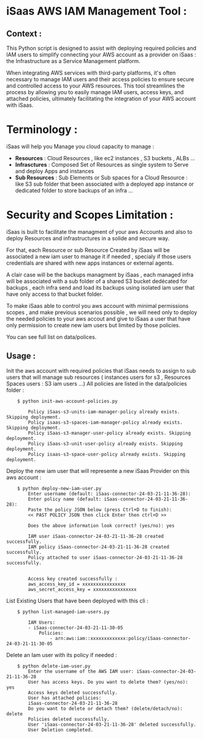 
# iSaas AWS IAM Management Tool : 


## Context : 

This Python script is designed to assist with deploying required policies and IAM users to simplify connecting your AWS account as a provider on iSaas : the Infrastructure as a Service Management platform.

When integrating AWS services with third-party platforms, it's often necessary to manage IAM users and their access policies to ensure secure and controlled access to your AWS resources. This tool streamlines the process by allowing you to easily manage IAM users, access keys, and attached policies, ultimately facilitating the integration of your AWS account with iSaas.

# Terminology : 
iSaas will help you Manage you cloud capacity to manage :
- **Resources** : Cloud Resources , like ec2 instances , S3 buckets , ALBs ...
- **Infrasctures** : Composed Set of Resources as single system to Serve and deploy Apps and instances
- **Sub Resources** : Sub Elements or Sub spaces for a Cloud Resource : like S3 sub folder that been associated with a deployed app instance or dedicated folder to store backups of an infra ...


# Security and Scopes Limitation : 
iSaas is built to facilitate the managment of your aws Accounts and also to deploy Resources and infrastructures in a solide and secure way.

For that, each Resource or sub Resource Created by iSaas will be associated a new iam user to manage it if needed , specialy if those users credentials are shared with new apps instances or external agents.

A clair case will be the backups managment by iSaas , each managed infra will be associated with a sub folder of a shared S3 bucket dedécated for backups , each infra send and load its backups using isolated iam user that have only access to that bucket folder.

To make iSaas able to control you aws account with minimal permissions scopes , and make previous scenarios possible , we will need only to deploy the needed policies to your aws accout and give to iSaas a user that have only permission to create new iam users but limited by those policies.

You can see full list on data/polices.




## Usage : 


Init the aws account with required policies that iSaas needs to assign to sub users that will manage sub resources ( instances users for s3 , Resources Spaces users : S3 iam users ...)
All policies are listed in the data/policies folder :

```
    $ python init-aws-account-policies.py 

        Policy iSaas-s3-units-iam-manager-policy already exists. Skipping deployment.
        Policy isaas-s3-spaces-iam-manager-policy already exists. Skipping deployment.
        Policy iSaas-s3-manager-user-policy already exists. Skipping deployment.
        Policy iSaas-s3-unit-user-policy already exists. Skipping deployment.
        Policy isaas-s3-space-user-policy already exists. Skipping deployment.

```

Deploy the new iam user that will represente a new iSaas Provider on this aws account : 

```
    $ python deploy-new-iam-user.py 
        Enter username (default: iSaas-connector-24-03-21-11-36-28): 
        Enter policy name (default: iSaas-connector-24-03-21-11-36-28): 
        Paste the policy JSON below (press Ctrl+D to finish):
        << PAST POLICY JSON then click Enter then ctrl+D >>

        Does the above information look correct? (yes/no): yes

        IAM user iSaas-connector-24-03-21-11-36-28 created successfully.
        IAM policy iSaas-connector-24-03-21-11-36-28 created successfully.
        Policy attached to user iSaas-connector-24-03-21-11-36-28 successfully.


        Access key created successfully :
        aws_access_key_id = xxxxxxxxxxxxxxxx
        aws_secret_access_key = xxxxxxxxxxxxxxxx

```

List Existing Users that have been deployed with this cli :

```
    $ python list-managed-iam-users.py 

        IAM Users:
        - iSaas-connector-24-03-21-11-30-05
            Policies:
                - arn:aws:iam::xxxxxxxxxxxxx:policy/iSaas-connector-24-03-21-11-30-05

```

Delete an Iam user with its policy if needed :

```
    $ python delete-iam-user.py 
        Enter the username of the AWS IAM user: iSaas-connector-24-03-21-11-36-28
        User has access keys. Do you want to delete them? (yes/no): yes
        Access keys deleted successfully.
        User has attached policies:
        iSaas-connector-24-03-21-11-36-28
        Do you want to delete or detach them? (delete/detach/no): delete
        Policies deleted successfully.
        User 'iSaas-connector-24-03-21-11-36-28' deleted successfully.
        User Deletion completed.

        
```